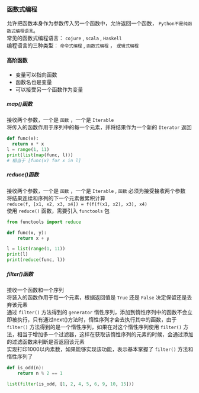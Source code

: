 ### 函数式编程
允许把函数本身作为参数传入另一个函数中，允许返回一个函数， `Python不是纯函数式编程语言`。  
常见的函数式编程语言： `cojure` , `scala` , `Haskell`  
编程语言的三种类型： `命令式编程` , `函数式编程` ， `逻辑式编程`

#### 高阶函数
- 变量可以指向函数
- 函数名也是变量
- 可以接受另一个函数作为变量

##### map()函数
接收两个参数，一个是 `函数` ，一个是 `Iterable`  
将传入的函数作用于序列中的每一个元素，并将结果作为一个新的 `Iterator` 返回  
```python
def func(x):
  return x * x
l = range(1, 11)
print(list(map(func, l)))
# 相当于 [func(x) for x in l]
```

##### reduce()函数
接收两个参数，一个是 `函数` ，一个是 `Iterable` , `函数` 必须为接受接收两个参数  
将结果连续和序列的下一个元素做累积计算   
`reduce(f, [x1, x2, x3, x4]) = f(f(f(x1, x2), x3), x4)`  
使用 `reduce()` 函数，需要引入 `functools` 包  

```python
from functools import reduce

def func(x, y):
    return x + y

l = list(range(1, 11))
print(l)
print(reduce(func, l))
```

##### filter()函数
接收一个函数和一个序列  
将装入的函数作用于每一个元素，根据返回值是 `True` 还是 `False` 决定保留还是丢弃该元素  
通过 `filter()` 方法得到的 `generator` 惰性序列，添加到惰性序列中的函数不会立即被执行，只有通过next()方法时，惰性序列才会去执行其中的函数，由于 `filter()` 方法得到的是一个惰性序列，如果在对这个惰性序列使用 `filter()` 方法，相当于增加多一个过滤器，这样在获取该惰性序列的元素的时候，会通过添加的过滤函数来判断是否返回该元素  
实现打印1000以内素数，如果能够实现该功能，表示基本掌握了 `filter()` 方法和惰性序列了
```python
def is_odd(n):
    return n % 2 == 1

list(filter(is_odd, [1, 2, 4, 5, 6, 9, 10, 15]))
```
